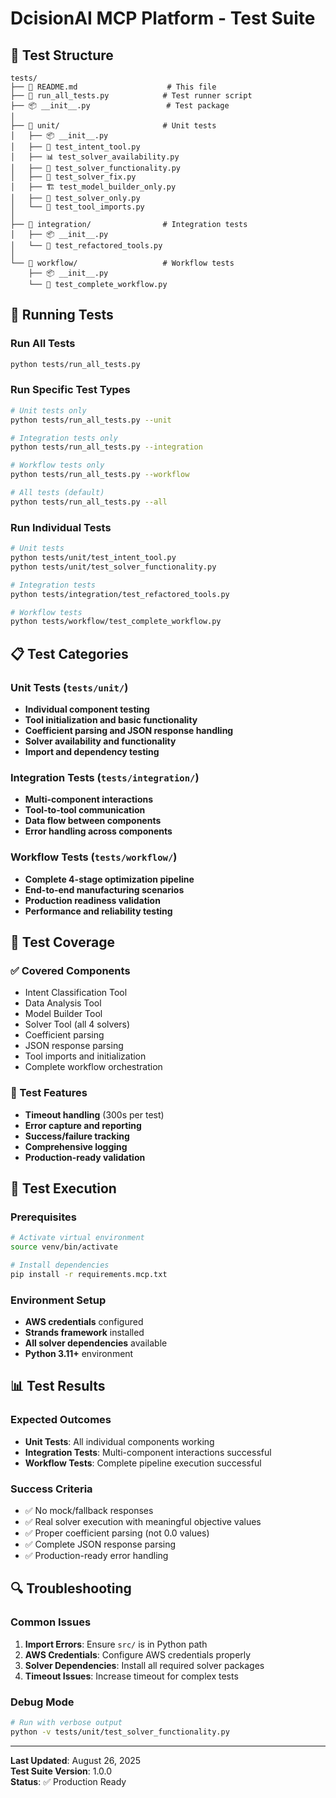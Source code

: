 # DcisionAI MCP Platform - Test Suite

## 📁 Test Structure

```
tests/
├── 📄 README.md                    # This file
├── 🏃 run_all_tests.py            # Test runner script
├── 📦 __init__.py                 # Test package
│
├── 📁 unit/                       # Unit tests
│   ├── 📦 __init__.py
│   ├── 🧠 test_intent_tool.py
│   ├── 📊 test_solver_availability.py
│   ├── 🔧 test_solver_functionality.py
│   ├── 🔧 test_solver_fix.py
│   ├── 🏗️ test_model_builder_only.py
│   ├── 🔧 test_solver_only.py
│   └── 🔗 test_tool_imports.py
│
├── 📁 integration/                # Integration tests
│   ├── 📦 __init__.py
│   └── 🔄 test_refactored_tools.py
│
└── 📁 workflow/                   # Workflow tests
    ├── 📦 __init__.py
    └── 🚀 test_complete_workflow.py
```

## 🧪 Running Tests

### Run All Tests
```bash
python tests/run_all_tests.py
```

### Run Specific Test Types
```bash
# Unit tests only
python tests/run_all_tests.py --unit

# Integration tests only
python tests/run_all_tests.py --integration

# Workflow tests only
python tests/run_all_tests.py --workflow

# All tests (default)
python tests/run_all_tests.py --all
```

### Run Individual Tests
```bash
# Unit tests
python tests/unit/test_intent_tool.py
python tests/unit/test_solver_functionality.py

# Integration tests
python tests/integration/test_refactored_tools.py

# Workflow tests
python tests/workflow/test_complete_workflow.py
```

## 📋 Test Categories

### Unit Tests (`tests/unit/`)
- **Individual component testing**
- **Tool initialization and basic functionality**
- **Coefficient parsing and JSON response handling**
- **Solver availability and functionality**
- **Import and dependency testing**

### Integration Tests (`tests/integration/`)
- **Multi-component interactions**
- **Tool-to-tool communication**
- **Data flow between components**
- **Error handling across components**

### Workflow Tests (`tests/workflow/`)
- **Complete 4-stage optimization pipeline**
- **End-to-end manufacturing scenarios**
- **Production readiness validation**
- **Performance and reliability testing**

## 🎯 Test Coverage

### ✅ Covered Components
- Intent Classification Tool
- Data Analysis Tool
- Model Builder Tool
- Solver Tool (all 4 solvers)
- Coefficient parsing
- JSON response parsing
- Tool imports and initialization
- Complete workflow orchestration

### 🔧 Test Features
- **Timeout handling** (300s per test)
- **Error capture and reporting**
- **Success/failure tracking**
- **Comprehensive logging**
- **Production-ready validation**

## 🚀 Test Execution

### Prerequisites
```bash
# Activate virtual environment
source venv/bin/activate

# Install dependencies
pip install -r requirements.mcp.txt
```

### Environment Setup
- **AWS credentials** configured
- **Strands framework** installed
- **All solver dependencies** available
- **Python 3.11+** environment

## 📊 Test Results

### Expected Outcomes
- **Unit Tests**: All individual components working
- **Integration Tests**: Multi-component interactions successful
- **Workflow Tests**: Complete pipeline execution successful

### Success Criteria
- ✅ No mock/fallback responses
- ✅ Real solver execution with meaningful objective values
- ✅ Proper coefficient parsing (not 0.0 values)
- ✅ Complete JSON response parsing
- ✅ Production-ready error handling

## 🔍 Troubleshooting

### Common Issues
1. **Import Errors**: Ensure `src/` is in Python path
2. **AWS Credentials**: Configure AWS credentials properly
3. **Solver Dependencies**: Install all required solver packages
4. **Timeout Issues**: Increase timeout for complex tests

### Debug Mode
```bash
# Run with verbose output
python -v tests/unit/test_solver_functionality.py
```

---

**Last Updated**: August 26, 2025  
**Test Suite Version**: 1.0.0  
**Status**: ✅ Production Ready
